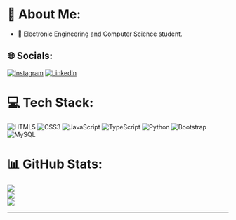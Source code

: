 # 💫 About Me:
- 💼 Electronic Engineering and Computer Science student.


## 🌐 Socials:
[![Instagram](https://img.shields.io/badge/Instagram-%23E4405F.svg?logo=Instagram&logoColor=white)](https://www.instagram.com/isaacquinto13/) [![LinkedIn](https://img.shields.io/badge/LinkedIn-%230077B5.svg?logo=linkedin&logoColor=white)](https://www.linkedin.com/in/isaac-quinto/) 

# 💻 Tech Stack:
![HTML5](https://img.shields.io/badge/html5-%23E34F26.svg?style=for-the-badge&logo=html5&logoColor=white) ![CSS3](https://img.shields.io/badge/css3-%231572B6.svg?style=for-the-badge&logo=css3&logoColor=white) ![JavaScript](https://img.shields.io/badge/javascript-%23323330.svg?style=for-the-badge&logo=javascript&logoColor=%23F7DF1E) ![TypeScript](https://img.shields.io/badge/typescript-%23007ACC.svg?style=for-the-badge&logo=typescript&logoColor=white) ![Python](https://img.shields.io/badge/python-3670A0?style=for-the-badge&logo=python&logoColor=ffdd54) ![Bootstrap](https://img.shields.io/badge/bootstrap-%23563D7C.svg?style=for-the-badge&logo=bootstrap&logoColor=white) ![MySQL](https://img.shields.io/badge/mysql-%2300f.svg?style=for-the-badge&logo=mysql&logoColor=white)
# 📊 GitHub Stats:
![](https://github-readme-stats.vercel.app/api?username=isaacQ13&theme=dark&hide_border=false&include_all_commits=false&count_private=false)<br/>
![](https://github-readme-streak-stats.herokuapp.com/?user=isaacQ13&theme=dark&hide_border=false)<br/>
![](https://github-readme-stats.vercel.app/api/top-langs/?username=isaacQ13&layout=compact&langs_count=7&theme=dracula)

---
